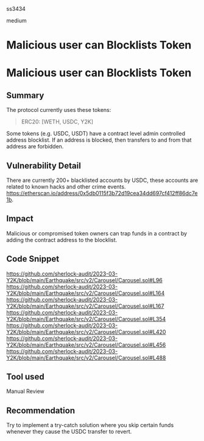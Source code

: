 ss3434

medium

# Malicious user can Blocklists Token

# Malicious user can Blocklists Token

## Summary

The protocol currently uses these tokens:

> ERC20: [WETH, USDC, Y2K]
> 
Some tokens (e.g. USDC, USDT) have a contract level admin controlled address blocklist. If an address is blocked, then transfers to and from that address are forbidden.

## Vulnerability Detail

There are currently 200+ blacklisted accounts by USDC, these accounts are related to known hacks and other crime events.
https://etherscan.io/address/0x5db0115f3b72d19cea34dd697cf412ff86dc7e1b.

## Impact

Malicious or compromised token owners can trap funds in a contract by adding the contract address to the blocklist.

## Code Snippet
https://github.com/sherlock-audit/2023-03-Y2K/blob/main/Earthquake/src/v2/Carousel/Carousel.sol#L96
https://github.com/sherlock-audit/2023-03-Y2K/blob/main/Earthquake/src/v2/Carousel/Carousel.sol#L164
https://github.com/sherlock-audit/2023-03-Y2K/blob/main/Earthquake/src/v2/Carousel/Carousel.sol#L167
https://github.com/sherlock-audit/2023-03-Y2K/blob/main/Earthquake/src/v2/Carousel/Carousel.sol#L354
https://github.com/sherlock-audit/2023-03-Y2K/blob/main/Earthquake/src/v2/Carousel/Carousel.sol#L420
https://github.com/sherlock-audit/2023-03-Y2K/blob/main/Earthquake/src/v2/Carousel/Carousel.sol#L456
https://github.com/sherlock-audit/2023-03-Y2K/blob/main/Earthquake/src/v2/Carousel/Carousel.sol#L488


## Tool used

Manual Review

## Recommendation

Try to implement a try-catch solution where you skip certain funds whenever they cause the USDC transfer to revert.